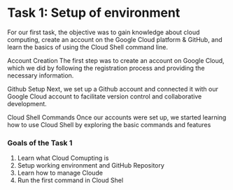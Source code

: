 # Task 1: Setup of environment

For our first task, the objective was to gain knowledge about cloud computing, create an account on the Google Cloud platform & GitHub, and learn the basics of using the Cloud Shell command line.

Account Creation
The first step was to create an account on Google Cloud, which we did by following the registration process and providing the necessary information.

Github Setup
Next, we set up a Github account and connected it with our Google Cloud account to facilitate version control and collaborative development.

Cloud Shell Commands
Once our accounts were set up, we started learning how to use Cloud Shell by exploring the basic commands and features


### Goals of the Task 1

1. Learn what Cloud Comupting is
2. Setup working environment and GitHub Repository
3. Learn how to manage Cloude
4. Run the first command in Cloud Shel

